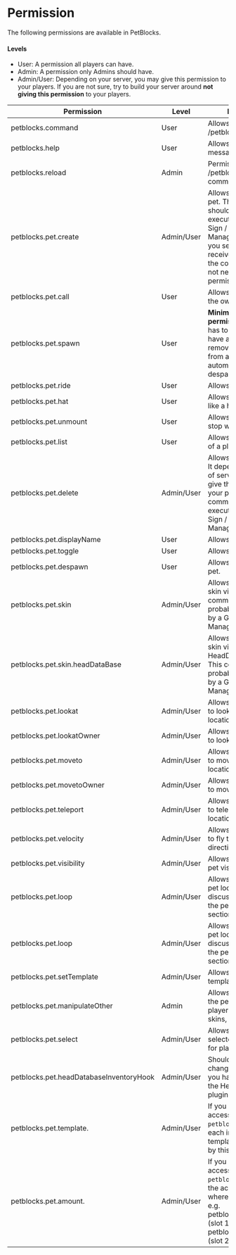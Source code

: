 # Permission

The following permissions are available in PetBlocks.

#### Levels 
* User: A permission all players can have.
* Admin: A permission only Admins should have.
* Admin/User: Depending on your server, you may give this permission to your players. If you are not sure, try to build your server around **not giving this permission** to your players.


| Permission                            | Level      | Description                                                                                                                                                                                       |   
|---------------------------------------|------------|---------------------------------------------------------------------------------------------------------------------------------------------------------------------------------------------------|
| petblocks.command                     | User       | Allows to use the /petblocks command.                                                                                                                                                             |   
| petblocks.help                        | User       | Allows to see the help messages.                                                                                                                                                                  |  
| petblocks.reload                      | Admin      | Permission to use the /petblocks reload command.                                                                                                                                                  |
| petblocks.pet.create                  | Admin/User | Allows to create a new pet.  This command should probably be executed by a GUI / Sign / Server Management Plugin. If you set receivePetsOnJoin in the config.yml, you do not need this permission. |    
| petblocks.pet.call                    | User       | Allows to call the pet to the owner.                                                                                                                                                              |    
| petblocks.pet.spawn                   | User       | **Minimum required permission** a player has to have in order to have a pet. If you remove this permission from a player, the pet automatically despawns.                                         |    
 | petblocks.pet.ride                    | User       | Allows to ride a pet.                                                                                                                                                                             |    
| petblocks.pet.hat                     | User       | Allows to wear the pet like a hat                                                                                                                                                                 |    
| petblocks.pet.unmount                 | User       | Allows stop riding or stop wearing at pet                                                                                                                                                         |
| petblocks.pet.list                    | User       | Allows to list the pets of a player                                                                                                                                                               |
| petblocks.pet.delete                  | Admin/User | Allows to delete a pet. It depends on the type of server if you want to give this permission to your players. This command should be executed by a GUI / Sign / Server Management Plugin.         |                                                                                                                                                         |                                                                                                                                                       
| petblocks.pet.displayName             | User       | Allows to rename a pet.                                                                                                                                                                           |                                                                                                                                                                  |                                                                                                                                                         |                                                                                                                                                       
| petblocks.pet.toggle                  | User       | Allows to toggle a pet.                                                                                                                                                                           |                                                                                                                                                                 
 | petblocks.pet.despawn                 | User       | Allows to despawn at pet.                                                                                                                                                                         |                                                                                                                                                                 
| petblocks.pet.skin                    | Admin/User | Allows to change the skin via command. This command should probably be executed by a GUI / Sign / Server Management Plugin.                                                                       |                                                                                                                                                                 
 | petblocks.pet.skin.headDataBase       | Admin/User | Allows to change the skin via the HeadDatabase plugin. This command should probably be executed by a GUI / Sign / Server Management Plugin.                                                       |                                                                                                                                                                 
 | petblocks.pet.lookat                  | Admin/User | Allows to force the pet to look at a given location                                                                                                                                               |                                                                                                                                                                 
 | petblocks.pet.lookatOwner             | Admin/User | Allows to force the pet to look at the owner                                                                                                                                                      |                                                                                                                                                                 
 | petblocks.pet.moveto                  | Admin/User | Allows to force the pet to move to a given location                                                                                                                                               |                                                                                                                                                                 
 | petblocks.pet.movetoOwner             | Admin/User | Allows to force the pet to move to the owner                                                                                                                                                      |                                                                                                                                                                 
 | petblocks.pet.teleport                | Admin/User | Allows to force the pet to teleport to a given location                                                                                                                                           |                                                                                                                                                                 
 | petblocks.pet.velocity                | Admin/User | Allows to force the pet to fly to a given direction                                                                                                                                               |
 | petblocks.pet.visibility              | Admin/User | Allows to change the pet visibility.                                                                                                                                                              |
 | petblocks.pet.loop                    | Admin/User | Allows to change the pet loop. A loop is discussed further in the pet customization section.                                                                                                      |
 | petblocks.pet.loop                    | Admin/User | Allows to change the pet loop. A loop is discussed further in the pet customization section.                                                                                                      |
 | petblocks.pet.setTemplate             | Admin/User | Allows to change the template of a pet.                                                                                                                                                           |
 | petblocks.pet.manipulateOther         | Admin      | Allows to manipulate the pets of other players. e.g. Changing skins, etc.                                                                                                                         |
 | petblocks.pet.select                  | Admin/User | Allows to mark a pet as selected. This is helpful for placeholders.                                                                                                                               |
 | petblocks.pet.headDatabaseInventoryHook | Admin/User | Should the skin of a pet change to the last head you have clicked on in the HeadDatabase plugin GUI?                                                                                            |
 | petblocks.pet.template.<name>         | Admin/User | If you give your players access to ``petblocks.pet.create``, each individual template is still locked by this permission.                                                                         |
 | petblocks.pet.amount.<number>         | Admin/User | If you give your players access to ``petblocks.pet.create``, the access to the slot where the pet is stored. e.g.  petblocks.pet.amount.1 (slot 1) and petblocks.pet.amount.2 (slot 2)            |
